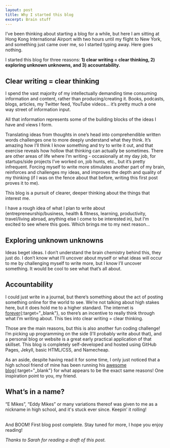 ```yaml
---
layout: post
title: Why I started this blog
excerpt: Brain stuff
---
```

I’ve been thinking about starting a blog for a while, but here I am sitting at Hong Kong International Airport with two hours until my flight to New York, and something just came over me, so I started typing away. Here goes nothing.

I started this blog for three reasons: **1) clear writing = clear thinking, 2) exploring unknown unknowns, and 3) accountability.** 

## **Clear writing = clear thinking**

I spend the vast majority of my intellectually demanding time consuming information and content, rather than producing/creating it. Books, podcasts, blogs, articles, my Twitter feed, YouTube videos… it’s pretty much a one way street of information input. 

All that information represents some of the building blocks of the ideas I have and views I form.

Translating ideas from thoughts in one’s head into comprehendible written words challenges one to more deeply understand what they think. It’s amazing how I’ll think I know something and try to write it out, and that exercise reveals how hollow that thinking can actually be sometimes. There are other areas of life where I’m writing - occasionally at my day job, for startups/side projects I’ve worked on, job hunts, etc., but it’s pretty infrequent. Forcing myself to write more stimulates another part of my brain, reinforces and challenges my ideas, and improves the depth and quality of my thinking (if I was on the fence about that before, writing this first post proves it to me). 

This blog is a pursuit of clearer, deeper thinking about the things that interest me.

I have a rough idea of what I plan to write about (entrepreneurship/business, health & fitness, learning, productivity, travel/living abroad, anything else I come to be interested in), but I’m excited to see where this goes. Which brings me to my next reason…

## **Exploring unknown unknowns**

Ideas beget ideas. I don’t understand the brain chemistry behind this, they just do. I don’t know what I’ll uncover about myself or what ideas will occur to me by challenging myself to write more, but I know I’ll uncover something. It would be cool to see what that’s all about.

## **Accountability**

I could just write in a journal, but there’s something about the act of posting something online for the world to see. We’re not talking about high stakes here, but it does hold me to a higher standard. The internet is [forever](https://web.archive.org/){:target="_blank"}, so there’s an incentive to really think through what I’m writing about. This ties into clear writing = clear thinking.

Those are the main reasons, but this is also another fun coding challenge! I’m picking up programming on the side (I’ll probably write about that), and a personal blog or website is a great early practical application of that skillset. This blog is completely self-developed and hosted using GitHub Pages, Jekyll, basic HTML/CSS, and Namecheap.

As an aside, despite having read it for some time, I only just noticed that a high school friend of mine has been running his [awesome blog](https://blas.com/essays/){:target="_blank"} for what appears to be the exact same reasons! One inspiration point to you, my friend.

## **What’s in a name?**

“E Mikes”, “Eddy Mikes” or many variations thereof was given to me as a nickname in high school, and it's stuck ever since. Keepin’ it rolling!

<br/>
And BOOM! First blog post complete. Stay tuned for more, I hope you enjoy reading!

<p id="thanks-text"><em>Thanks to Sarah for reading a draft of this post.